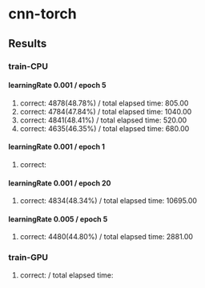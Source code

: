 # cnn-torch

## Results

### train-CPU

#### learningRate 0.001 / epoch 5

1. correct: 4878(48.78%) / total elapsed time: 805.00
1. correct: 4784(47.84%) / total elapsed time: 1040.00
1. correct: 4841(48.41%) / total elapsed time: 520.00
1. correct: 4635(46.35%) / total elapsed time: 680.00

#### learningRate 0.001 / epoch 1

1. correct: 

#### learningRate 0.001 / epoch 20

1. correct: 4834(48.34%) / total elapsed time: 10695.00

#### learningRate 0.005 / epoch 5

1. correct: 4480(44.80%) / total elapsed time: 2881.00

### train-GPU

1. correct: / total elapsed time: 
